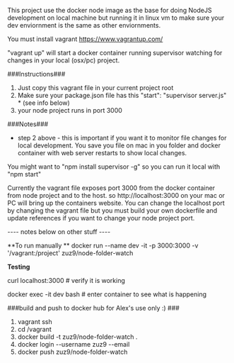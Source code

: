 This project use the docker node image as the base for doing NodeJS development on local machine but running it in linux vm to make sure your dev enviornment is the same as other enviornments.

You must install vagrant https://www.vagrantup.com/

"vagrant up" will start a docker container running supervisor watching for changes in your local (osx/pc) project.  

###Instructions###

1. Just copy this vagrant file in your current project root 
2. Make sure your package.json file has this "start": "supervisor server.js" * (see info below)
3. your node project runs in port 3000


###Notes###

* step 2 above - this is important if you want it to monitor file changes for local development. You save you file on mac in you folder and docker container with web server restarts to show local changes.

You might want to "npm install supervisor -g" so you can run it local with "npm start"

Currently the vagrant file exposes port 3000 from the docker container from node project and to the host. so
http://localhost:3000 on your mac or PC will bring up the containers website. You can change the localhost port by changing the vagrant file but you must build your own dockerfile and update references if you want to change your node project port.

----  notes below on other stuff ----

**To  run manually **
docker run --name dev -it -p 3000:3000 -v '/vagrant:/project' zuz9/node-folder-watch

**Testing**

curl localhost:3000 # verify it is working

docker exec -it dev bash # enter container to see what is happening

###build and push to docker hub for Alex's use only :) ###

1. vagrant ssh
2. cd /vagrant
3. docker build -t zuz9/node-folder-watch .
4. docker login --username zuz9 --email
5. docker push zuz9/node-folder-watch
